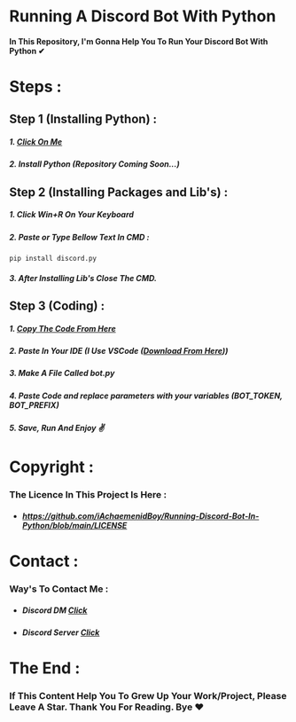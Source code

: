 # Running A Discord Bot With Python

#### In This Repository, I'm Gonna Help You To Run Your Discord Bot With Python ✔

# Steps :

## Step 1 (Installing Python) :
##### 1. [Click On Me](python.org/downloads)
##### 2. Install Python (Repository Coming Soon...)

## Step 2 (Installing Packages and Lib's) :
##### 1. Click Win+R On Your Keyboard
##### 2. Paste or Type Bellow  Text In CMD :
```
pip install discord.py
```
##### 3. After Installing Lib's Close The CMD.

## Step 3 (Coding) :
##### 1. [Copy The Code From Here](https://github.com/iAchaemenidBoy/Running-Discord-Bot-In-Python/blob/main/bot.py)
##### 2. Paste In Your IDE (I Use VSCode ([Download From Here](code.visualstudio.com)))
##### 3. Make A File Called bot.py
##### 4. Paste Code and replace parameters with your variables (BOT_TOKEN, BOT_PREFIX)
##### 5. Save, Run And Enjoy ✌

# Copyright :
### The Licence In This Project Is Here :
- ##### https://github.com/iAchaemenidBoy/Running-Discord-Bot-In-Python/blob/main/LICENSE

# Contact :
### Way's To Contact Me :
- ##### Discord DM [Click](https://discord.com/users/1173628987650605179)
- ##### Discord Server [Click](https://discord.gg/CdpU6JnSbg)

# The End :
### If This Content Help You To Grew Up Your Work/Project, Please Leave A Star. Thank You For Reading. Bye ❤
